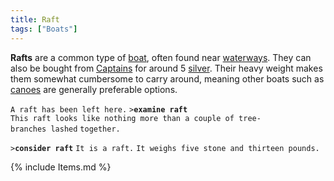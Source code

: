 ```yaml
---
title: Raft
tags: ["Boats"]
---
```

**Rafts** are a common type of [boat](boat "wikilink"), often found near
[waterways](waterways "wikilink"). They can also be bought from
[Captains](Captain "wikilink") for around 5 [silver](gold "wikilink").
Their heavy weight makes them somewhat cumbersome to carry around,
meaning other boats such as [canoes](canoe "wikilink") are generally
preferable options.

`A raft has been left here.`
`>`**`examine raft`**
`This raft looks like nothing more than a couple of tree-branches lashed`
`together.`

`>`**`consider raft`**
`It is a raft.`
`It weighs five stone and thirteen pounds.`

{% include Items.md %}
